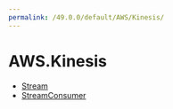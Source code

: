 ```yaml
---
permalink: /49.0.0/default/AWS/Kinesis/
---
```


# AWS.Kinesis



* [Stream](Stream.md)
* [StreamConsumer](StreamConsumer.md)